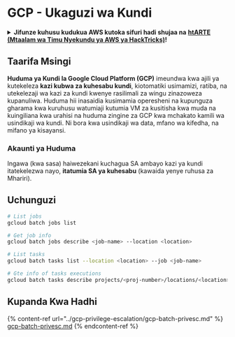 # GCP - Ukaguzi wa Kundi

<details>

<summary><strong>Jifunze kuhusu kudukua AWS kutoka sifuri hadi shujaa na</strong> <a href="https://training.hacktricks.xyz/courses/arte"><strong>htARTE (Mtaalam wa Timu Nyekundu ya AWS ya HackTricks)</strong></a><strong>!</strong></summary>

Njia nyingine za kusaidia HackTricks:

* Ikiwa unataka kuona **kampuni yako ikitangazwa kwenye HackTricks** au **kupakua HackTricks kwa PDF** Angalia [**MIPANGO YA USAJILI**](https://github.com/sponsors/carlospolop)!
* Pata [**bidhaa rasmi za PEASS & HackTricks**](https://peass.creator-spring.com)
* Gundua [**Familia ya PEASS**](https://opensea.io/collection/the-peass-family), mkusanyiko wetu wa [**NFTs**](https://opensea.io/collection/the-peass-family) ya kipekee
* **Jiunge na** 💬 [**Kikundi cha Discord**](https://discord.gg/hRep4RUj7f) au kikundi cha [**telegram**](https://t.me/peass) au **fuata** kwenye **Twitter** 🐦 [**@carlospolopm**](https://twitter.com/carlospolopm)**.**
* **Shiriki mbinu zako za kudukua kwa kuwasilisha PRs kwa** [**HackTricks**](https://github.com/carlospolop/hacktricks) na [**HackTricks Cloud**](https://github.com/carlospolop/hacktricks-cloud)
* repos za github.

</details>

## Taarifa Msingi

**Huduma ya Kundi la Google Cloud Platform (GCP)** imeundwa kwa ajili ya kutekeleza **kazi kubwa za kuhesabu kundi**, kiotomatiki usimamizi, ratiba, na utekelezaji wa kazi za kundi kwenye rasilimali za wingu zinazoweza kupanuliwa. Huduma hii inasaidia kusimamia operesheni na kupunguza gharama kwa kuruhusu watumiaji kutumia VM za kusitisha kwa muda na kuingiliana kwa urahisi na huduma zingine za GCP kwa mchakato kamili wa usindikaji wa kundi. Ni bora kwa usindikaji wa data, mfano wa kifedha, na mifano ya kisayansi.

### Akaunti ya Huduma

Ingawa (kwa sasa) haiwezekani kuchagua SA ambayo kazi ya kundi itatekelezwa nayo, **itatumia SA ya kuhesabu** (kawaida yenye ruhusa za Mhariri).

## Uchunguzi
```bash
# List jobs
gcloud batch jobs list

# Get job info
gcloud batch jobs describe <job-name> --location <location>

# List tasks
gcloud batch tasks list --location <location> --job <job-name>

# Gte info of tasks executions
gcloud batch tasks describe projects/<proj-number>/locations/<location>/jobs/<job-name>/taskGroups/<group>/tasks/<num>
```
## Kupanda Kwa Hadhi

{% content-ref url="../gcp-privilege-escalation/gcp-batch-privesc.md" %}
[gcp-batch-privesc.md](../gcp-privilege-escalation/gcp-batch-privesc.md)
{% endcontent-ref %}
